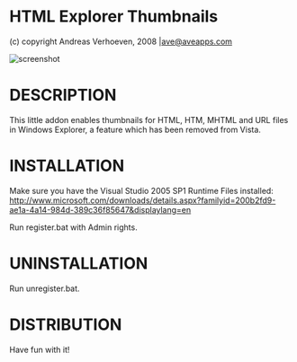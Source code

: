 HTML Explorer Thumbnails
=====================================================================
(c) copyright Andreas Verhoeven, 2008 |ave@aveapps.com

![screenshot](http://www.aveapps.com/img/html_thumbnail.png)

# DESCRIPTION
This little addon enables thumbnails for HTML, HTM, MHTML and URL files in Windows Explorer, a feature
which has been removed from Vista.


# INSTALLATION
Make sure you have the Visual Studio 2005 SP1 Runtime Files installed:
http://www.microsoft.com/downloads/details.aspx?familyid=200b2fd9-ae1a-4a14-984d-389c36f85647&displaylang=en

Run register.bat with Admin rights.


# UNINSTALLATION
Run unregister.bat.

# DISTRIBUTION
Have fun with it!
